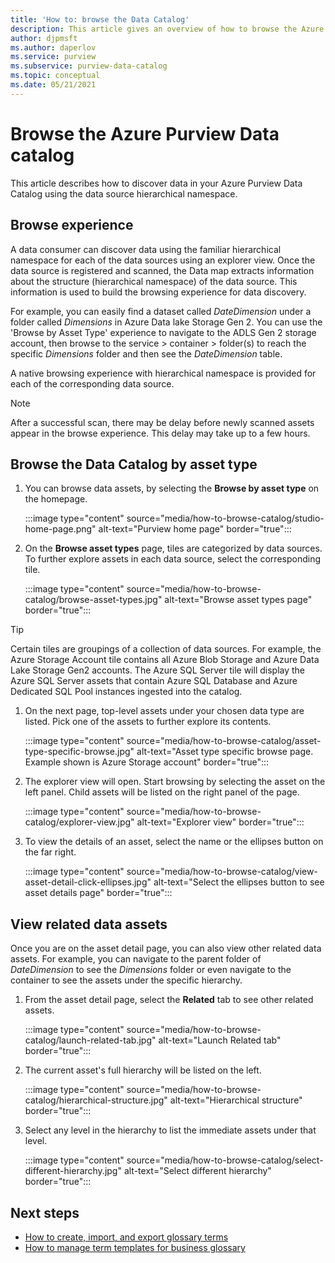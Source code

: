 ```yaml
---
title: 'How to: browse the Data Catalog'
description: This article gives an overview of how to browse the Azure Purview data catalog by asset type
author: djpmsft
ms.author: daperlov
ms.service: purview
ms.subservice: purview-data-catalog
ms.topic: conceptual
ms.date: 05/21/2021
---
```


# Browse the Azure Purview Data catalog

This article describes how to discover data in your Azure Purview Data Catalog using the data source hierarchical namespace.

## Browse experience

A data consumer can discover data using the familiar hierarchical namespace for each of the data sources using an explorer view. Once the data source is registered and scanned, the Data map extracts information about the structure (hierarchical namespace) of the data source. This information is used to build the browsing experience for data discovery.

For example, you can easily find a dataset called *DateDimension* under a folder called *Dimensions* in Azure Data lake Storage Gen 2. You can use the 'Browse by Asset Type' experience to navigate to the ADLS Gen 2 storage account, then browse to the service > container > folder(s) to reach the specific *Dimensions* folder and then see the *DateDimension* table.

A native browsing experience with hierarchical namespace is provided for each of the corresponding data source.

> [!NOTE]
> After a successful scan, there may be delay before newly scanned assets appear in the browse experience. This delay may take up to a few hours.

## Browse the Data Catalog by asset type

1. You can browse data assets, by selecting the **Browse by asset type** on the homepage.

    :::image type="content" source="media/how-to-browse-catalog/studio-home-page.png" alt-text="Purview home page" border="true":::

1. On the **Browse asset types** page, tiles are categorized by data sources. To further explore assets in each data source, select the corresponding tile.

    :::image type="content" source="media/how-to-browse-catalog/browse-asset-types.jpg" alt-text="Browse asset types page" border="true":::

> [!TIP]
> Certain tiles are groupings of a collection of data sources. For example, the Azure Storage Account tile contains all Azure Blob Storage and Azure Data Lake Storage Gen2 accounts. The Azure SQL Server tile will display the Azure SQL Server assets that contain Azure SQL Database and Azure Dedicated SQL Pool instances ingested into the catalog. 

1. On the next page, top-level assets under your chosen data type are listed. Pick one of the assets to further explore its contents.

    :::image type="content" source="media/how-to-browse-catalog/asset-type-specific-browse.jpg" alt-text="Asset type specific browse page. Example shown is Azure Storage account" border="true":::

1. The explorer view will open. Start browsing by selecting the asset on the left panel. Child assets will be listed on the right panel of the page.

    :::image type="content" source="media/how-to-browse-catalog/explorer-view.jpg" alt-text="Explorer view" border="true":::

1. To view the details of an asset, select the name or the ellipses button on the far right.

    :::image type="content" source="media/how-to-browse-catalog/view-asset-detail-click-ellipses.jpg" alt-text="Select the ellipses button to see asset details page" border="true":::

## View related data assets

Once you are on the asset detail page, you can also view other related data assets. For example, you can navigate to the parent folder of *DateDimension* to see the *Dimensions* folder or even navigate to the container to see the assets under the specific hierarchy.

1. From the asset detail page, select the **Related** tab to see other related assets.

    :::image type="content" source="media/how-to-browse-catalog/launch-related-tab.jpg" alt-text="Launch Related tab" border="true":::

1. The current asset's full hierarchy will be listed on the left.

    :::image type="content" source="media/how-to-browse-catalog/hierarchical-structure.jpg" alt-text="Hierarchical structure" border="true":::

1. Select any level in the hierarchy to list the immediate assets under that level.

    :::image type="content" source="media/how-to-browse-catalog/select-different-hierarchy.jpg" alt-text="Select different hierarchy" border="true":::

## Next steps

- [How to create, import, and export glossary terms](how-to-create-import-export-glossary.md)
- [How to manage term templates for business glossary](how-to-manage-term-templates.md)
